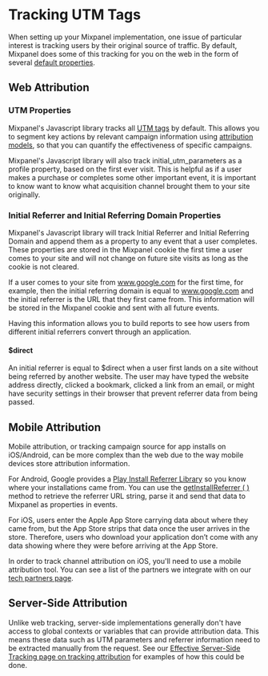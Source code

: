 # Tracking UTM Tags


When setting up your Mixpanel implementation, one issue of particular interest is tracking users by their original source of traffic. By default, Mixpanel does some of this tracking for you on the web in the form of several [default properties](/docs/tracking/reference/default-properties).

## Web Attribution

### UTM Properties
Mixpanel's Javascript library tracks all [UTM tags](/docs/tracking/reference/javascript#tracking-utm-parameters) by default. This allows you to segment key actions by relevant campaign information using [attribution models](/docs/analysis/advanced/attribution), so that you can quantify the effectiveness of specific campaigns.

Mixpanel's Javascript library will also track initial_utm_parameters as a profile property, based on the first ever visit. This is helpful as if a user makes a purchase or completes some other important event, it is important to know want to know what acquisition channel brought them to your site originally.

### Initial Referrer and Initial Referring Domain Properties
Mixpanel's Javascript library will track Initial Referrer and Initial Referring Domain and append them as a property to any event that a user completes. These properties are stored in the Mixpanel cookie the first time a user comes to your site and will not change on future site visits as long as the cookie is not cleared.

If a user comes to your site from www.google.com for the first time, for example, then the initial referring domain is equal to www.google.com and the initial referrer is the URL that they first came from. This information will be stored in the Mixpanel cookie and sent with all future events.

Having this information allows you to build reports to see how users from different initial referrers convert through an application.

#### $direct
An initial referrer is equal to $direct when a user first lands on a site without being referred by another website. The user may have typed the website address directly, clicked a bookmark, clicked a link from an email, or might have security settings in their browser that prevent referrer data from being passed.

## Mobile Attribution
Mobile attribution, or tracking campaign source for app installs on iOS/Android, can be more complex than the web due to the way mobile devices store attribution information.

For Android, Google provides a [Play Install Referrer Library](https://developer.android.com/google/play/installreferrer/library) so you know where your installations came from. You can use the [getInstallReferrer ( )](https://developer.android.com/reference/com/android/installreferrer/api/ReferrerDetails#getinstallreferrer) method to retrieve the referrer URL string, parse it and send that data to Mixpanel as properties in events.

For iOS, users enter the Apple App Store carrying data about where they came from, but the App Store strips that data once the user arrives in the store. Therefore, users who download your application don’t come with any data showing where they were before arriving at the App Store.

In order to track channel attribution on iOS, you'll need to use a mobile attribution tool. You can see a list of the partners we integrate with on our [tech partners page](https://mixpanel.com/partners/integrations?categories=attribution-deep-linking).

## Server-Side Attribution
Unlike web tracking, server-side implementations generally don't have access to global contexts or variables that can provide attribution data. This means these data such as UTM parameters and referrer information need to be extracted manually from the request. See our [Effective Server-Side Tracking page on tracking attribution](/docs/tracking/how-tos/effective-server#tracking-attribution-from-utms-and-referer) for examples of how this could be done.
